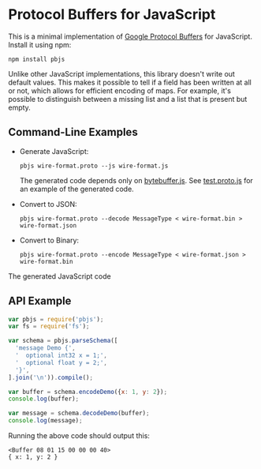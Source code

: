 # Protocol Buffers for JavaScript

This is a minimal implementation of [Google Protocol Buffers](https://developers.google.com/protocol-buffers/) for JavaScript.
Install it using npm:

```
npm install pbjs
```

Unlike other JavaScript implementations, this library doesn't write out default values.
This makes it possible to tell if a field has been written at all or not, which allows for efficient encoding of maps.
For example, it's possible to distinguish between a missing list and a list that is present but empty.

## Command-Line Examples

* Generate JavaScript:

  ```
  pbjs wire-format.proto --js wire-format.js
  ```

  The generated code depends only on [bytebuffer.js](https://github.com/dcodeIO/bytebuffer.js).
  See [test.proto.js](https://github.com/evanw/pbjs/blob/master/test.proto.js) for an example of the generated code.

* Convert to JSON:

  ```
  pbjs wire-format.proto --decode MessageType < wire-format.bin > wire-format.json
  ```

* Convert to Binary:

  ```
  pbjs wire-format.proto --encode MessageType < wire-format.json > wire-format.bin
  ```

The generated JavaScript code

## API Example

```JavaScript
var pbjs = require('pbjs');
var fs = require('fs');

var schema = pbjs.parseSchema([
  'message Demo {',
  '  optional int32 x = 1;',
  '  optional float y = 2;',
  '}',
].join('\n')).compile();

var buffer = schema.encodeDemo({x: 1, y: 2});
console.log(buffer);

var message = schema.decodeDemo(buffer);
console.log(message);
```

Running the above code should output this:

```
<Buffer 08 01 15 00 00 00 40>
{ x: 1, y: 2 }
```
